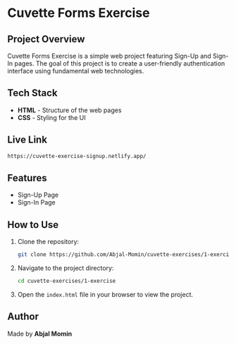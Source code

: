 # Cuvette Forms Exercise

## Project Overview

Cuvette Forms Exercise is a simple web project featuring Sign-Up and Sign-In pages. The goal of this project is to create a user-friendly authentication interface using fundamental web technologies.

## Tech Stack

- **HTML** - Structure of the web pages
- **CSS** - Styling for the UI

## Live Link

```bash
https://cuvette-exercise-signup.netlify.app/
```

## Features

- Sign-Up Page
- Sign-In Page

## How to Use

1. Clone the repository:
   ```bash
   git clone https://github.com/Abjal-Momin/cuvette-exercises/1-exercise.git
   ```
2. Navigate to the project directory:
   ```bash
   cd cuvette-exercises/1-exercise
   ```
3. Open the `index.html` file in your browser to view the project.

## Author

Made by **Abjal Momin**
